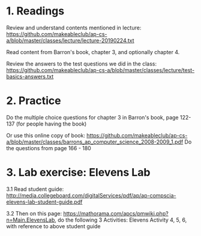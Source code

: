 # 1. Readings

Review and understand contents mentioned in lecture: https://github.com/makeableclub/ap-cs-a/blob/master/classes/lecture/lecture-20190224.txt

Read content from Barron's book, chapter 3, and optionally chapter 4.

Review the answers to the test questions we did in the class:
https://github.com/makeableclub/ap-cs-a/blob/master/classes/lecture/test-basics-answers.txt

# 2. Practice

Do the multiple choice questions for chapter 3 in Barron's book, page 122-137 (for people having the book)

Or use this online copy of book:
https://github.com/makeableclub/ap-cs-a/blob/master/classes/barrons_ap_computer_science_2008-2009_1.pdf
Do the questions from page 166 - 180

# 3. Lab exercise: Elevens Lab

3.1 Read student guide: http://media.collegeboard.com/digitalServices/pdf/ap/ap-compscia-elevens-lab-student-guide.pdf

3.2 Then on this page: https://mathorama.com/apcs/pmwiki.php?n=Main.ElevensLab, do the following 3 Activities:
Elevens Activity 4, 5, 6, with reference to above student guide
